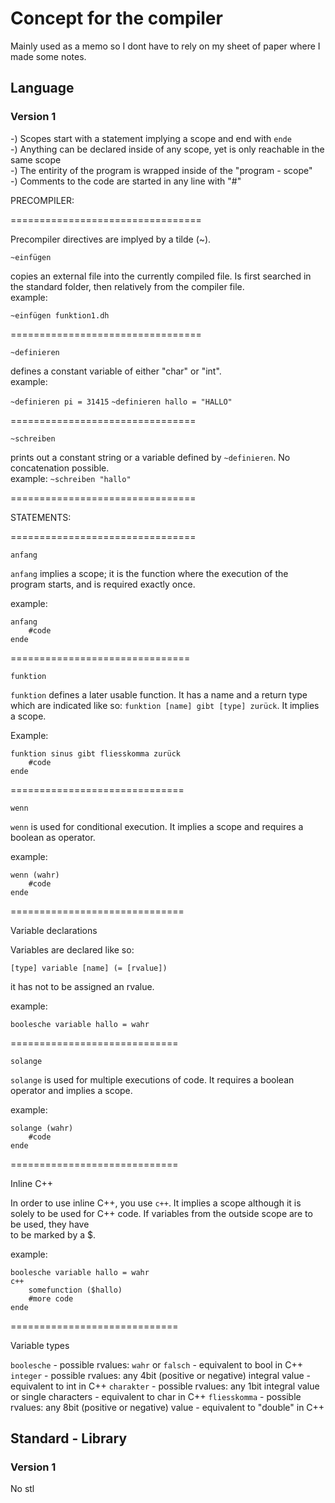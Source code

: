 # Concept for the compiler

Mainly used as a memo so I dont have to rely on my sheet of paper where I made some notes. 

## Language

### Version 1

-) Scopes start with a statement implying a scope and end with ```ende``` <br>
-) Anything can be declared inside of any scope, yet is only reachable in the same scope <br>
-) The entirity of the program is wrapped inside of the "program - scope" <br>
-) Comments to the code are started in any line with "#"

PRECOMPILER: 

=================================

Precompiler directives are implyed by a tilde (~).

```~einfügen```

copies an external file into the currently compiled file. Is first searched in the standard folder, then relatively from the compiler file. <br>
example: 

```~einfügen funktion1.dh```

=================================

```~definieren```

defines a constant variable of either "char" or "int". <br>
example:

```~definieren pi = 31415```
```~definieren hallo = "HALLO"```

================================

```~schreiben```

prints out a constant string or a variable defined by ```~definieren```. No concatenation possible. <br>
example: ```~schreiben "hallo"```

================================

STATEMENTS:

================================

```anfang```

```anfang``` implies a scope; it is the function where the execution of the program starts, and is required exactly once. <br>

example: 
```
anfang
	#code
ende
```

===============================

```funktion```

```funktion``` defines a later usable function. It has a name and a return type which are indicated like so: ```funktion [name] gibt [type] zurück```.
It implies a scope.

Example:
```
funktion sinus gibt fliesskomma zurück
	#code
ende
```

==============================

```wenn```

```wenn``` is used for conditional execution. It implies a scope and requires a boolean as operator. 

example: 
```
wenn (wahr)
	#code
ende
```

==============================

Variable declarations

Variables are declared like so:

```[type] variable [name] (= [rvalue])```

it has not to be assigned an rvalue. 

example: 

```boolesche variable hallo = wahr```

=============================

```solange```

```solange``` is used for multiple executions of code. It requires a boolean operator and implies a scope.

example: 
```
solange (wahr) 
	#code
ende
```

=============================

Inline C++

In order to use inline C++, you use ```c++```. It implies a scope although it is solely to be used for C++ code. If variables from the outside scope are to be used, they have <br>
to be marked by a $.

example: 

```
boolesche variable hallo = wahr
c++
	somefunction ($hallo)
	#more code
ende
```

=============================

Variable types

```boolesche``` - possible rvalues: ```wahr``` or ```falsch``` - equivalent to bool in C++
```integer``` - possible rvalues: any 4bit (positive or negative) integral value - equivalent to int in C++
```charakter``` - possible rvalues: any 1bit integral value or single characters - equivalent to char in C++
```fliesskomma``` - possible rvalues: any 8bit (positive or negative) value - equivalent to "double" in C++ 

## Standard - Library

### Version 1

No stl